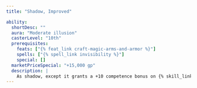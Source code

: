```yaml
---
title: "Shadow, Improved"

ability:
  shortDesc: ""
  aura: "Moderate illusion"
  casterLevel: "10th"
  prerequisites:
    feats: ["{% feat_link craft-magic-arms-and-armor %}"]
    spells: ["{% spell_link invisibility %}"]
    special: []
  marketPriceSpecial: "+15,000 gp"
  description: |
    As shadow, except it grants a +10 competence bonus on {% skill_link hide %} checks.
---
```


